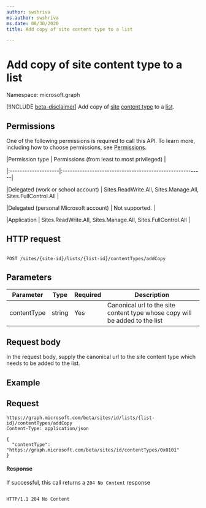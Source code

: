```yaml
---
author: swshriva
ms.author: swshriva
ms.date: 08/30/2020
title: Add copy of site content type to a list

---
```


# Add copy of site content type to a list

Namespace: microsoft.graph

[!INCLUDE [beta-disclaimer](../../includes/beta-disclaimer.md)]
Add copy of [site][site] [content type][contentType]  to a [list][list].
 
  

## Permissions  

One of the following permissions is required to call this API. To learn more, including how to choose permissions, see [Permissions](/graph/permissions_reference.md).

  

|Permission type | Permissions (from least to most privileged) |

|:--------------------|:---------------------------------------------------------|

|Delegated (work or school account) | Sites.ReadWrite.All, Sites.Manage.All, Sites.FullControl.All  |

|Delegated (personal Microsoft account) | Not supported. |

|Application | Sites.ReadWrite.All, Sites.Manage.All, Sites.FullControl.All |

  

## HTTP request

```http

POST /sites/{site-id}/lists/{list-id}/contentTypes/addCopy
```
## Parameters

|Parameter|Type|Required|Description|
|-|-|-|-|
|contentType| string | Yes| Canonical url to the site content type whose copy will be added to the list|



## Request body

In the request body, supply the canonical url to the site content type which needs to be added to the list.  

## Example

## Request
```http
https://graph.microsoft.com/beta/sites/id/lists/{list-id}/contentTypes/addCopy
Content-Type: application/json

{
  "contentType": "https://graph.microsoft.com/beta/sites/id/contentTypes/0x0101"
}
```



#### Response


<!-- { "blockType": "response" } -->

If successful, this call returns a `204 No Content` response

```http

HTTP/1.1 204 No Content

```

[site]: ../resources/site.md
[list]: ../resources/list.md
[contentType]: ../resources/contentType.md